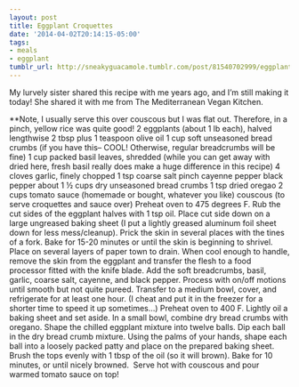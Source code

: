 ```yaml
---
layout: post
title: Eggplant Croquettes
date: '2014-04-02T20:14:15-05:00'
tags:
- meals
- eggplant
tumblr_url: http://sneakyguacamole.tumblr.com/post/81540702999/eggplant-croquettes
---
```

My lurvely sister shared this recipe with me years ago, and I’m still making it today! She shared it with me from The Mediterranean Vegan Kitchen. 


**Note, I usually serve this over couscous but I was flat out. Therefore, in a pinch, yellow rice was quite good!
2 eggplants (about 1 lb each), halved lengthwise
2 tbsp plus 1 teaspoon olive oil
1 cup soft unseasoned bread crumbs (if you have this– COOL! Otherwise, regular breadcrumbs will be fine)
1 cup packed basil leaves, shredded (while you can get away with dried here, fresh basil really does make a huge difference in this recipe)
4 cloves garlic, finely chopped
1 tsp coarse salt
pinch cayenne pepper
black pepper
about 1 ½ cups dry unseasoned bread crumbs
1 tsp dried oregao
2 cups tomato sauce (homemade or bought, whatever you like)
couscous (to serve croquettes and sauce over)
Preheat oven to 475 degrees F. Rub the cut sides of the eggplant halves with 1 tsp oil. Place cut side down on a large ungreased baking sheet (I put a lightly greased aluminum foil sheet down for less mess/cleanup). Prick the skin in several places with the tines of a fork. Bake for 15-20 minutes or until the skin is beginning to shrivel. Place on several layers of paper town to drain.
When cool enough to handle, remove the skin from the eggplant and transfer the flesh to a food processor fitted with the knife blade. Add the soft breadcrumbs, basil, garlic, coarse salt, cayenne, and black pepper. Process with on/off motions until smooth but not quite pureed. Transfer to a medium bowl, cover, and refrigerate for at least one hour. (I cheat and put it in the freezer for a shorter time to speed it up sometimes…)
Preheat oven to 400 F. Lightly oil a baking sheet and set aside.
In a small bowl, combine dry bread crumbs with oregano. Shape the chilled eggplant mixture into twelve balls. Dip each ball in the dry bread crumb mixture. Using the palms of your hands, shape each ball into a loosely packed patty and place on the prepared baking sheet. Brush the tops evenly with 1 tbsp of the oil (so it will brown). Bake for 10 minutes, or until nicely browned. 
Serve hot with couscous and pour warmed tomato sauce on top!
